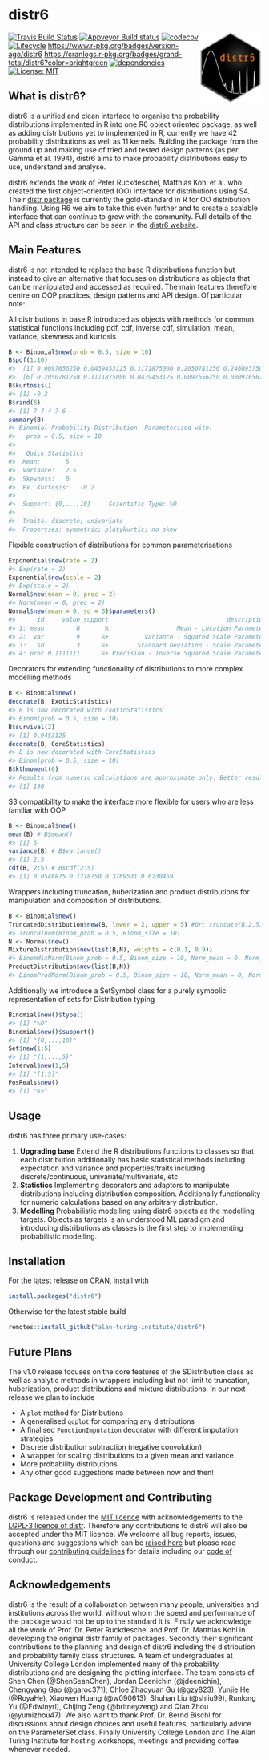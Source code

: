 distr6
================

<img src="man/figures/logo.png" align="right" alt="" width="120" />

[![Travis Build
Status](https://travis-ci.com/alan-turing-institute/distr6.svg?branch=master)](https://travis-ci.com/alan-turing-institute/distr6)
[![Appveyor Build
status](https://ci.appveyor.com/api/projects/status/mrexqbmrtrx865jf/branch/master?svg=true)](https://ci.appveyor.com/project/RaphaelS1/distr6-xsr0j/branch/master)
[![codecov](https://codecov.io/gh/alan-turing-institute/distr6/branch/master/graph/badge.svg)](https://codecov.io/gh/alan-turing-institute/distr6)
[![Lifecycle](https://img.shields.io/badge/lifecycle-stable-brightgreen.svg)](https://alan-turing-institute.github.io/distr6/articles/webs/api_lifecycle.html)
<https://www.r-pkg.org/badges/version-ago/distr6>
<https://cranlogs.r-pkg.org/badges/grand-total/distr6?color=brightgreen>
[![dependencies](https://tinyverse.netlify.com/badge/distr6)](https://CRAN.R-project.org/package=distr6)
[![License:
MIT](https://img.shields.io/badge/License-MIT-yellow.svg)](https://opensource.org/licenses/MIT)
<!--[![CRAN Checks](https://cranchecks.info/badges/summary/distr6)](https://cran.r-project.org/web/checks/check_results_distr6.html)-->

## What is distr6?

distr6 is a unified and clean interface to organise the probability
distributions implemented in R into one R6 object oriented package, as
well as adding distributions yet to implemented in R, currently we have
42 probability distributions as well as 11 kernels. Building the package
from the ground up and making use of tried and tested design patterns
(as per Gamma et al. 1994), distr6 aims to make probability
distributions easy to use, understand and analyse.

distr6 extends the work of Peter Ruckdeschel, Matthias Kohl et al. who
created the first object-oriented (OO) interface for distributions using
S4. Their [distr package](http://distr.r-forge.r-project.org/) is
currently the gold-standard in R for OO distribution handling. Using R6
we aim to take this even further and to create a scalable interface that
can continue to grow with the community. Full details of the API and
class structure can be seen in the [distr6
website](https://alan-turing-institute.github.io/distr6/).

## Main Features

distr6 is not intended to replace the base R distributions function but
instead to give an alternative that focuses on distributions as objects
that can be manipulated and accessed as required. The main features
therefore centre on OOP practices, design patterns and API design. Of
particular note:

All distributions in base R introduced as objects with methods for
common statistical functions including pdf, cdf, inverse cdf,
simulation, mean, variance, skewness and kurtosis

``` r
B <- Binomial$new(prob = 0.5, size = 10)
B$pdf(1:10)
#>  [1] 0.0097656250 0.0439453125 0.1171875000 0.2050781250 0.2460937500
#>  [6] 0.2050781250 0.1171875000 0.0439453125 0.0097656250 0.0009765625
B$kurtosis()
#> [1] -0.2
B$rand(5)
#> [1] 7 7 4 7 6
summary(B)
#> Binomial Probability Distribution. Parameterised with:
#>   prob = 0.5, size = 10
#> 
#>   Quick Statistics 
#>  Mean:       5
#>  Variance:   2.5
#>  Skewness:   0
#>  Ex. Kurtosis:   -0.2
#> 
#>  Support: {0,...,10}     Scientific Type: ℕ0 
#> 
#>  Traits: discrete; univariate
#>  Properties: symmetric; platykurtic; no skew
```

Flexible construction of distributions for common parameterisations

``` r
Exponential$new(rate = 2)
#> Exp(rate = 2)
Exponential$new(scale = 2)
#> Exp(scale = 2)
Normal$new(mean = 0, prec = 2)
#> Norm(mean = 0, prec = 2)
Normal$new(mean = 0, sd = 3)$parameters()
#>      id     value support                                 description
#> 1: mean         0       ℝ                   Mean - Location Parameter
#> 2:  var         9      ℝ+          Variance - Squared Scale Parameter
#> 3:   sd         3      ℝ+        Standard Deviation - Scale Parameter
#> 4: prec 0.1111111      ℝ+ Precision - Inverse Squared Scale Parameter
```

Decorators for extending functionality of distributions to more complex
modelling methods

``` r
B <- Binomial$new()
decorate(B, ExoticStatistics)
#> B is now decorated with ExoticStatistics
#> Binom(prob = 0.5, size = 10)
B$survival(2)
#> [1] 0.9453125
decorate(B, CoreStatistics)
#> B is now decorated with CoreStatistics
#> Binom(prob = 0.5, size = 10)
B$kthmoment(6)
#> Results from numeric calculations are approximate only. Better results may be available.
#> [1] 190
```

S3 compatibility to make the interface more flexible for users who are
less familiar with OOP

``` r
B <- Binomial$new()
mean(B) # B$mean()
#> [1] 5
variance(B) # B$variance()
#> [1] 2.5
cdf(B, 2:5) # B$cdf(2:5)
#> [1] 0.0546875 0.1718750 0.3769531 0.6230469
```

Wrappers including truncation, huberization and product distributions
for manipulation and composition of distributions.

``` r
B <- Binomial$new()
TruncatedDistribution$new(B, lower = 2, upper = 5) #Or: truncate(B,2,5)
#> TruncBinom(Binom_prob = 0.5, Binom_size = 10)
N <- Normal$new()
MixtureDistribution$new(list(B,N), weights = c(0.1, 0.9))
#> BinomMixNorm(Binom_prob = 0.5, Binom_size = 10, Norm_mean = 0, Norm_var = 1)
ProductDistribution$new(list(B,N))
#> BinomProdNorm(Binom_prob = 0.5, Binom_size = 10, Norm_mean = 0, Norm_var = 1)
```

Additionally we introduce a SetSymbol class for a purely symbolic
representation of sets for Distribution typing

``` r
Binomial$new()$type()
#> [1] "ℕ0"
Binomial$new()$support()
#> [1] "{0,...,10}"
Set$new(1:5)
#> [1] "{1,...,5}"
Interval$new(1,5)
#> [1] "[1,5]"
PosReals$new()
#> [1] "ℝ+"
```

## Usage

distr6 has three primary use-cases:

1.  **Upgrading base** Extend the R distributions functions to classes
    so that each distribution additionally has basic statistical methods
    including expectation and variance and properties/traits including
    discrete/continuous, univariate/multivariate, etc.
2.  **Statistics** Implementing decorators and adaptors to manipulate
    distributions including distribution composition. Additionally
    functionality for numeric calculations based on any arbitrary
    distribution.
3.  **Modelling** Probabilistic modelling using distr6 objects as the
    modelling targets. Objects as targets is an understood ML paradigm
    and introducing distributions as classes is the first step to
    implementing probabilistic modelling.

## Installation

For the latest release on CRAN, install with

``` r
install.packages("distr6")
```

Otherwise for the latest stable build

``` r
remotes::install_github("alan-turing-institute/distr6")
```

## Future Plans

The v1.0 release focuses on the core features of the SDistribution class
as well as analytic methods in wrappers including but not limit to
truncation, huberization, product distributions and mixture
distributions. In our next release we plan to include

  - A `plot` method for Distributions
  - A generalised `qqplot` for comparing any distributions
  - A finalised `FunctionImputation` decorator with different imputation
    strategies
  - Discrete distribution subtraction (negative convolution)
  - A wrapper for scaling distributions to a given mean and variance
  - More probability distributions
  - Any other good suggestions made between now and then\!

## Package Development and Contributing

distr6 is released under the [MIT
licence](https://opensource.org/licenses/MIT) with acknowledgements to
the [LGPL-3 licence of
distr](https://github.com/alan-turing-institute/distr6/blob/master/Licensing).
Therefore any contributions to distr6 will also be accepted under the
MIT licence. We welcome all bug reports, issues, questions and
suggestions which can be [raised
here](https://github.com/alan-turing-institute/distr6/issues) but please
read through our [contributing
guidelines](https://github.com/alan-turing-institute/distr6/blob/master/CONTRIBUTING.md)
for details including our [code of
conduct](https://github.com/alan-turing-institute/distr6/blob/master/CODE_OF_CONDUCT.md).

## Acknowledgements

distr6 is the result of a collaboration between many people,
universities and institutions across the world, without whom the speed
and performance of the package would not be up to the standard it is.
Firstly we acknowledge all the work of Prof. Dr. Peter Ruckdeschel and
Prof. Dr. Matthias Kohl in developing the original distr family of
packages. Secondly their significant contributions to the planning and
design of distr6 including the distribution and probability family class
structures. A team of undergraduates at University College London
implemented many of the probability distributions and are designing the
plotting interface. The team consists of Shen Chen (@ShenSeanChen),
Jordan Deenichin (@jdeenichin), Chengyang Gao (@garoc371), Chloe
Zhaoyuan Gu (@gzy823), Yunjie He (@RoyaHe), Xiaowen Huang (@w090613),
Shuhan Liu (@shliu99), Runlong Yu (@Edwinyrl), Chijing Zeng
(@britneyzeng) and Qian Zhou (@yumizhou47). We also want to thank
Prof. Dr. Bernd Bischl for discussions about design choices and useful
features, particularly advice on the ParameterSet class. Finally
University College London and The Alan Turing Institute for hosting
workshops, meetings and providing coffee whenever needed.
